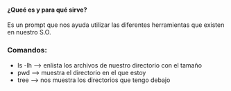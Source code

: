 #### **¿Queé es y para qué sirve?**
Es un prompt que nos ayuda utilizar las diferentes herramientas que existen en nuestro S.O.

### **Comandos:**
- ls -lh --> enlista los archivos de nuestro directorio con el tamaño
- pwd --> muestra el directorio en el que estoy
- tree --> nos muestra los directorios que tengo debajo


